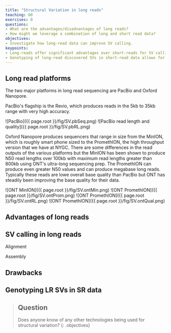 ```yaml
---
title: "Structural Variation in long reads"
teaching: 60
exercises: 0
questions:
- What are the advantages/disadvantages of long reads?
- How might we leverage a combination of long and short read data?
objectives:
- Investigate how long-read data can improve SV calling.
keypoints:
- Long-reads offer significant advantages over short-reads for SV calling.
- Genotyping of long-read discovered SVs in short-read data allows for some scalability.
---
```


## Long read platforms

The two major platforms in long read sequencing are PacBio and Oxford Nanopore. 

PacBio's flagship is the Revio, which produces reads in the 5kb to 35kb range with very high accuracy.


![PacBio]({{ page.root }}/fig/SV.pbSeq.png)
![PacBio read length and quality]({{ page.root }}/fig/SV.pbRL.png)

Oxford Nanopore produces sequencers that range in size from the MinION, which is roughly smart
phone sized to the PromethION, the high throughput version that we have at NYGC. There are some
differences in the read outputs of the various platforms but the MinION has been shown to produce 
N50 read lengths over 100kb with maximum read lengths greater than 800kb using ONT's ultra-long
sequencing prep. The PromethION can produce even greater N50 values and can produce megabase long
reads. Typically these reads are lowe overall base quality than PacBio but ONT has steadily been
improving the base quality for their data.

![ONT MinION]({{ page.root }}/fig/SV.ontMin.png)
![ONT PromethION]({{ page.root }}/fig/SV.ontProm.png)
![ONT PromethION]({{ page.root }}/fig/SV.ontRL.png)
![ONT PromethION]({{ page.root }}/fig/SV.ontQual.png)


## Advantages of long reads

## SV calling in long reads

Alignment

Assembly

## Drawbacks

## Genotyping LR SVs in SR data


> ## Question
> Does anyone know of any other technologies being used for structural variation?
{: .objectives}
